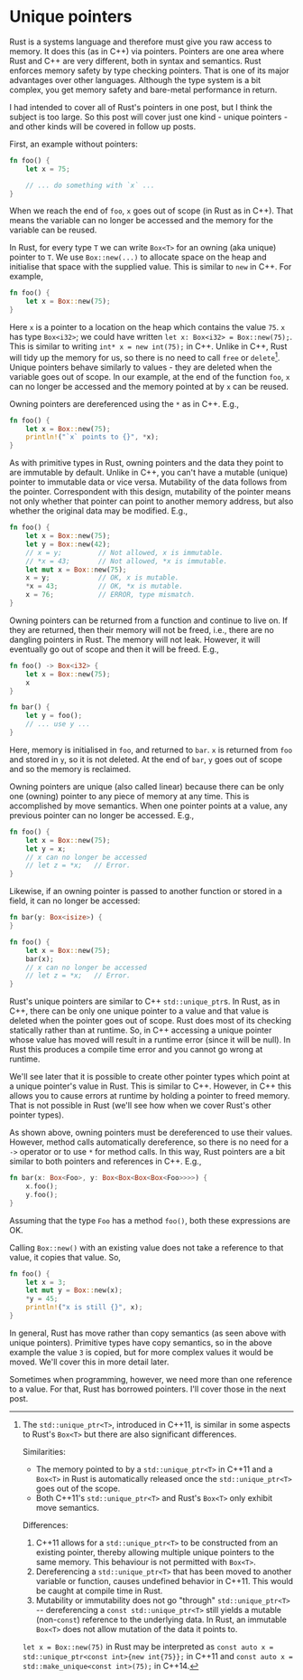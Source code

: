 # Unique pointers

Rust is a systems language and therefore must give you raw access to memory. It
does this (as in C++) via pointers. Pointers are one area where Rust and C++ are
very different, both in syntax and semantics. Rust enforces memory safety by
type checking pointers. That is one of its major advantages over other
languages. Although the type system is a bit complex, you get memory safety and
bare-metal performance in return.

I had intended to cover all of Rust's pointers in one post, but I think the
subject is too large. So this post will cover just one kind - unique pointers -
and other kinds will be covered in follow up posts.

First, an example without pointers:

```rust
fn foo() {
    let x = 75;

    // ... do something with `x` ...
}
```

When we reach the end of `foo`, `x` goes out of scope (in Rust as in C++). That
means the variable can no longer be accessed and the memory for the variable can
be reused.

In Rust, for every type `T` we can write `Box<T>` for an owning (aka unique)
pointer to `T`. We use `Box::new(...)` to allocate space on the heap and
initialise that space with the supplied value. This is similar to `new` in C++.
For example,

```rust
fn foo() {
    let x = Box::new(75);
}
```

Here `x` is a pointer to a location on the heap which contains the value `75`.
`x` has type `Box<i32>`; we could have written `let x: Box<i32> =
Box::new(75);`. This is similar to writing `int* x = new int(75);` in C++.
Unlike in C++, Rust will tidy up the memory for us, so there is no need to call
`free` or `delete`[^1]. Unique pointers behave similarly to
values - they are deleted when the variable goes out of scope. In our example,
at the end of the function `foo`, `x` can no longer be accessed and the memory
pointed at by `x` can be reused.

Owning pointers are dereferenced using the `*` as in C++. E.g.,

```rust
fn foo() {
    let x = Box::new(75);
    println!("`x` points to {}", *x);
}
```

As with primitive types in Rust, owning pointers and the data they point to are
immutable by default. Unlike in C++, you can't have a mutable (unique) pointer to
immutable data or vice versa. Mutability of the data follows from the pointer.
Correspondent with this design, mutability of the pointer means not only whether
that pointer can point to another memory address, but also whether the original
data may be modified.
E.g.,

```rust
fn foo() {
    let x = Box::new(75);
    let y = Box::new(42);
    // x = y;         // Not allowed, x is immutable.
    // *x = 43;       // Not allowed, *x is immutable.
    let mut x = Box::new(75);
    x = y;            // OK, x is mutable.
    *x = 43;          // OK, *x is mutable.
    x = 76;           // ERROR, type mismatch.
}
```

Owning pointers can be returned from a function and continue to live on. If they
are returned, then their memory will not be freed, i.e., there are no dangling
pointers in Rust. The memory will not leak. However, it will eventually go out of
scope and then it will be freed. E.g.,

```rust
fn foo() -> Box<i32> {
    let x = Box::new(75);
    x
}

fn bar() {
    let y = foo();
    // ... use y ...
}
```

Here, memory is initialised in `foo`, and returned to `bar`. `x` is returned
from `foo` and stored in `y`, so it is not deleted. At the end of `bar`, `y`
goes out of scope and so the memory is reclaimed.

Owning pointers are unique (also called linear) because there can be only one
(owning) pointer to any piece of memory at any time. This is accomplished by
move semantics. When one pointer points at a value, any previous pointer can no
longer be accessed. E.g.,

```rust
fn foo() {
    let x = Box::new(75);
    let y = x;
    // x can no longer be accessed
    // let z = *x;   // Error.
}
```

Likewise, if an owning pointer is passed to another function or stored in a
field, it can no longer be accessed:

```rust
fn bar(y: Box<isize>) {
}

fn foo() {
    let x = Box::new(75);
    bar(x);
    // x can no longer be accessed
    // let z = *x;   // Error.
}
```

Rust's unique pointers are similar to C++ `std::unique_ptr`s. In Rust, as in
C++, there can be only one unique pointer to a value and that value is deleted
when the pointer goes out of scope. Rust does most of its checking statically
rather than at runtime. So, in C++ accessing a unique pointer whose value has
moved will result in a runtime error (since it will be null). In Rust this
produces a compile time error and you cannot go wrong at runtime.

We'll see later that it is possible to create other pointer types which point at
a unique pointer's value in Rust. This is similar to C++. However, in C++ this
allows you to cause errors at runtime by holding a pointer to freed memory. That
is not possible in Rust (we'll see how when we cover Rust's other pointer
types).

As shown above, owning pointers must be dereferenced to use their values.
However, method calls automatically dereference, so there is no need for a `->`
operator or to use `*` for method calls. In this way, Rust pointers are a bit
similar to both pointers and references in C++. E.g.,

```rust
fn bar(x: Box<Foo>, y: Box<Box<Box<Box<Foo>>>>) {
    x.foo();
    y.foo();
}
```

Assuming that the type `Foo` has a method `foo()`, both these expressions are OK.

Calling `Box::new()` with an existing value does not take a reference to that
value, it copies that value. So,

```rust
fn foo() {
    let x = 3;
    let mut y = Box::new(x);
    *y = 45;
    println!("x is still {}", x);
}
```

In general, Rust has move rather than copy semantics (as seen above with unique
pointers). Primitive types have copy semantics, so in the above example the
value `3` is copied, but for more complex values it would be moved. We'll cover
this in more detail later.

Sometimes when programming, however, we need more than one reference to a value.
For that, Rust has borrowed pointers. I'll cover those in the next post.


[^1]: The `std::unique_ptr<T>`, introduced in C++11, is similar in some aspects
    to Rust's `Box<T>` but there are also significant differences.

    Similarities:
    * The memory pointed to by a `std::unique_ptr<T>` in C++11 and a `Box<T>` in Rust
    is automatically released once the `std::unique_ptr<T>` goes out of the scope.
    * Both C++11's `std::unique_ptr<T>` and Rust's `Box<T>` only exhibit move semantics.

    Differences:

    1. C++11 allows for a `std::unique_ptr<T>` to be constructed from an existing pointer,
       thereby allowing multiple unique pointers to the same memory.
       This behaviour is not permitted with `Box<T>`.
    2. Dereferencing a `std::unique_ptr<T>` that has been moved to another variable or function,
       causes undefined behavior in C++11. This would be caught at compile time in Rust.
    3. Mutability or immutability does not go "through" `std::unique_ptr<T>`
       -- dereferencing a `const std::unique_ptr<T>` still yields a mutable
       (non-`const`) reference to the underlying data. In Rust, an immutable
       `Box<T>` does not allow mutation of the data it points to.

    `let x = Box::new(75)` in Rust may be interpreted as `const auto x =
    std::unique_ptr<const int>{new int{75}};` in C++11 and `const auto x =
    std::make_unique<const int>(75);` in C++14.
